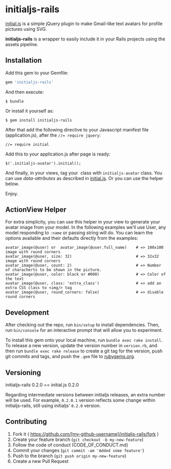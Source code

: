 # initialjs-rails

[initial.js](https://github.com/judesfernando/initial.js) is a simple jQuery plugin to make Gmail-like text avatars for profile pictures using SVG.

**initialjs-rails** is a wrapper to easily include it in your Rails projects using the assets pipeline.

## Installation

Add this gem to your Gemfile:

```ruby
gem 'initialjs-rails'
```

And then execute:

    $ bundle

Or install it yourself as:

    $ gem install initialjs-rails

After that add the following directive to your Javascript manifest file (application.js), after the `//= require jquery`:

    //= require initial

Add this to your application.js after page is ready:

    $('.initialjs-avatar').initial();

And finally, in your views, tag your *<img/>* class with `initialjs-avatar` class. You can use *data-attributes* as described in [initial.js](https://github.com/judesfernando/initial.js). Or you can use the helper below.

Enjoy.

## ActionView Helper

For extra simplicity, you can use this helper in your view to generate your avatar image from your model. In the following examples we'll use User, any model responding to `:name` or passing string will do. You can learn the options available and their defaults directly from the examples:

    avatar_image(@user) or  avatar_image(@user.full_name)    # => 100x100 image with round corners
    avatar_image(@user, size: 32)                            # => 32x32 image with round corners
    avatar_image(@user, count: 2)                            # => Number of characherts to be shown in the picture.
    avatar_image(@user, color: black or #000)                # => Color of the text
    avatar_image(@user, class: 'extra_class')                # => add an extra CSS class to <img/> tag
    avatar_image(@user, round_corners: false)                # => disable round corners

## Development

After checking out the repo, run `bin/setup` to install dependencies. Then, run `bin/console` for an interactive prompt that will allow you to experiment.

To install this gem onto your local machine, run `bundle exec rake install`. To release a new version, update the version number in `version.rb`, and then run `bundle exec rake release` to create a git tag for the version, push git commits and tags, and push the `.gem` file to [rubygems.org](https://rubygems.org).

## Versioning

initialjs-rails 0.2.0 == initial.js 0.2.0

Regarding intermediate versions between initialjs releases, an extra number will be used. For example, `0.2.0.1` version reflects some change within initialjs-rails, still using initialjs' `0.2.0` version.

## Contributing

1. Fork it ( https://github.com/[my-github-username]/initialjs-rails/fork )
2. Create your feature branch (`git checkout -b my-new-feature`)
3. Follow the code of conduct (CODE_OF_CONDUCT.md)
4. Commit your changes (`git commit -am 'Added some feature'`)
5. Push to the branch (`git push origin my-new-feature`)
6. Create a new Pull Request
